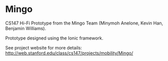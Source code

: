Mingo
=====================

CS147 Hi-Fi Prototype from the Mingo Team (Minymoh Anelone, Kevin Han, Benjamin Williams).

Prototype designed using the Ionic framework.

See project website for more details: http://web.stanford.edu/class/cs147/projects/mobility/Mingo/